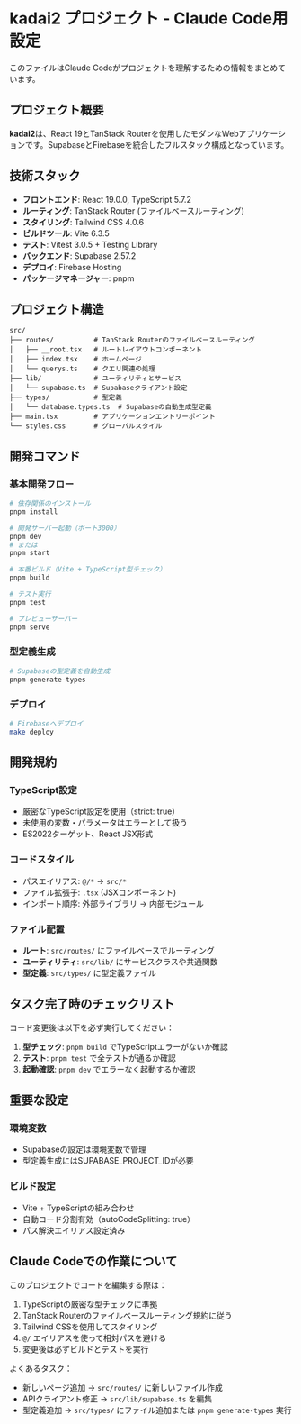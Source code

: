 # kadai2 プロジェクト - Claude Code用設定

このファイルはClaude Codeがプロジェクトを理解するための情報をまとめています。

## プロジェクト概要

**kadai2**は、React 19とTanStack Routerを使用したモダンなWebアプリケーションです。SupabaseとFirebaseを統合したフルスタック構成となっています。

## 技術スタック

- **フロントエンド**: React 19.0.0, TypeScript 5.7.2
- **ルーティング**: TanStack Router (ファイルベースルーティング)
- **スタイリング**: Tailwind CSS 4.0.6
- **ビルドツール**: Vite 6.3.5
- **テスト**: Vitest 3.0.5 + Testing Library
- **バックエンド**: Supabase 2.57.2
- **デプロイ**: Firebase Hosting
- **パッケージマネージャー**: pnpm

## プロジェクト構造

```
src/
├── routes/          # TanStack Routerのファイルベースルーティング
│   ├── __root.tsx   # ルートレイアウトコンポーネント
│   ├── index.tsx    # ホームページ
│   └── querys.ts    # クエリ関連の処理
├── lib/             # ユーティリティとサービス
│   └── supabase.ts  # Supabaseクライアント設定
├── types/           # 型定義
│   └── database.types.ts  # Supabaseの自動生成型定義
├── main.tsx         # アプリケーションエントリーポイント
└── styles.css       # グローバルスタイル
```

## 開発コマンド

### 基本開発フロー
```bash
# 依存関係のインストール
pnpm install

# 開発サーバー起動（ポート3000）
pnpm dev
# または
pnpm start

# 本番ビルド（Vite + TypeScript型チェック）
pnpm build

# テスト実行
pnpm test

# プレビューサーバー
pnpm serve
```

### 型定義生成
```bash
# Supabaseの型定義を自動生成
pnpm generate-types
```

### デプロイ
```bash
# Firebaseへデプロイ
make deploy
```

## 開発規約

### TypeScript設定
- 厳密なTypeScript設定を使用（strict: true）
- 未使用の変数・パラメータはエラーとして扱う
- ES2022ターゲット、React JSX形式

### コードスタイル
- パスエイリアス: `@/*` → `src/*`
- ファイル拡張子: `.tsx` (JSXコンポーネント)
- インポート順序: 外部ライブラリ → 内部モジュール

### ファイル配置
- **ルート**: `src/routes/` にファイルベースでルーティング
- **ユーティリティ**: `src/lib/` にサービスクラスや共通関数
- **型定義**: `src/types/` に型定義ファイル

## タスク完了時のチェックリスト

コード変更後は以下を必ず実行してください：

1. **型チェック**: `pnpm build` でTypeScriptエラーがないか確認
2. **テスト**: `pnpm test` で全テストが通るか確認
3. **起動確認**: `pnpm dev` でエラーなく起動するか確認

## 重要な設定

### 環境変数
- Supabaseの設定は環境変数で管理
- 型定義生成にはSUPABASE_PROJECT_IDが必要

### ビルド設定
- Vite + TypeScriptの組み合わせ
- 自動コード分割有効（autoCodeSplitting: true）
- パス解決エイリアス設定済み

## Claude Codeでの作業について

このプロジェクトでコードを編集する際は：

1. TypeScriptの厳密な型チェックに準拠
2. TanStack Routerのファイルベースルーティング規約に従う
3. Tailwind CSSを使用してスタイリング
4. `@/` エイリアスを使って相対パスを避ける
5. 変更後は必ずビルドとテストを実行

よくあるタスク：
- 新しいページ追加 → `src/routes/` に新しいファイル作成
- APIクライアント修正 → `src/lib/supabase.ts` を編集
- 型定義追加 → `src/types/` にファイル追加または `pnpm generate-types` 実行